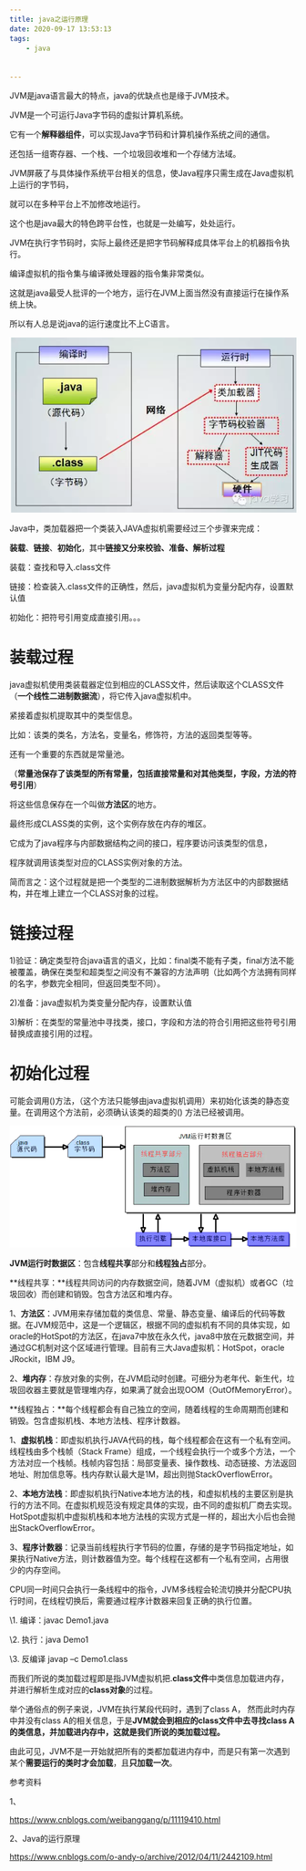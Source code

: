 ```yaml
---
title: java之运行原理
date: 2020-09-17 13:53:13
tags:
	- java


---
```




JVM是java语言最大的特点，java的优缺点也是缘于JVM技术。

JVM是一个可运行Java字节码的虚拟计算机系统。

它有一个**解释器组件**，可以实现Java字节码和计算机操作系统之间的通信。

还包括一组寄存器、一个栈、一个垃圾回收堆和一个存储方法域。

 JVM屏蔽了与具体操作系统平台相关的信息，使Java程序只需生成在Java虚拟机上运行的字节码，

就可以在多种平台上不加修改地运行。

这个也是java最大的特色跨平台性，也就是一处编写，处处运行。

JVM在执行字节码时，实际上最终还是把字节码解释成具体平台上的机器指令执行。

编译虚拟机的指令集与编译微处理器的指令集非常类似。

这就是java最受人批评的一个地方，运行在JVM上面当然没有直接运行在操作系统上快。

所以有人总是说java的运行速度比不上C语言。

![img](../images/random_name/1418466-20190702112729217-1263884544.png)



Java中，类加载器把一个类装入JAVA虚拟机需要经过三个步骤来完成：

**装载**、**链接**、**初始化**，其中**链接又分来校验、准备、解析过程**

装载：查找和导入.class文件

链接：检查装入.class文件的正确性，然后，java虚拟机为变量分配内存，设置默认值

初始化：把符号引用变成直接引用。。。



# 装载过程

java虚拟机使用类装载器定位到相应的CLASS文件，然后读取这个CLASS文件（**一个线性二进制数据流**），将它传入java虚拟机中。

紧接着虚拟机提取其中的类型信息。

比如：该类的类名，方法名，变量名，修饰符，方法的返回类型等等。

还有一个重要的东西就是常量池。

（**常量池保存了该类型的所有常量，包括直接常量和对其他类型，字段，方法的符号引用**）

将这些信息保存在一个叫做**方法区**的地方。

最终形成CLASS类的实例，这个实例存放在内存的堆区。

它成为了java程序与内部数据结构之间的接口，程序要访问该类型的信息，

程序就调用该类型对应的CLASS实例对象的方法。

简而言之：这个过程就是把一个类型的二进制数据解析为方法区中的内部数据结构，并在堆上建立一个CLASS对象的过程。

# 链接过程

1)验证：确定类型符合java语言的语义，比如：final类不能有子类，final方法不能被覆盖，确保在类型和超类型之间没有不兼容的方法声明（比如两个方法拥有同样的名字，参数完全相同，但返回类型不同）。

2)准备：java虚拟机为类变量分配内存，设置默认值

3)解析：在类型的常量池中寻找类，接口，字段和方法的符合引用把这些符号引用替换成直接引用的过程。



# 初始化过程

可能会调用()方法，（这个方法只能够由java虚拟机调用）来初始化该类的静态变量。在调用这个方法前，必须确认该类的超类的() 方法已经被调用。



![img](../images/random_name/16867106-833fcf5890686c81.webp)



**JVM运行时数据区**：包含**线程共享**部分和**线程独占**部分。

**线程共享：**线程共同访问的内存数据空间，随着JVM（虚拟机）或者GC（垃圾回收）而创建和销毁。包含方法区和堆内存。

1、**方法区**：JVM用来存储加载的类信息、常量、静态变量、编译后的代码等数据。在JVM规范中，这是一个逻辑区，根据不同的虚拟机有不同的具体实现，如oracle的HotSpot的方法区，在java7中放在永久代，java8中放在元数据空间，并通过GC机制对这个区域进行管理。目前有三大Java虚拟机：HotSpot，oracle JRockit，IBM J9。

2、**堆内存**：存放对象的实例，在JVM启动时创建。可细分为老年代、新生代，垃圾回收器主要就是管理堆内存，如果满了就会出现OOM（OutOfMemoryError）。

**线程独占：**每个线程都会有自己独立的空间，随着线程的生命周期而创建和销毁。包含虚拟机栈、本地方法栈、程序计数器。

1、**虚拟机栈**：即虚拟机执行JAVA代码的栈，每个线程都会在这有一个私有空间。线程栈由多个栈帧（Stack Frame）组成，一个线程会执行一个或多个方法，一个方法对应一个栈帧。栈帧内容包括：局部变量表、操作数栈、动态链接、方法返回地址、附加信息等。栈内存默认最大是1M，超出则抛StackOverflowError。

2、**本地方法栈**：即虚拟机执行Native本地方法的栈，和虚拟机栈的主要区别是执行的方法不同。在虚拟机规范没有规定具体的实现，由不同的虚拟机厂商去实现。HotSpot虚拟机中虚拟机栈和本地方法栈的实现方式是一样的，超出大小后也会抛出StackOverflowError。

 3、**程序计数器**：记录当前线程执行字节码的位置，存储的是字节码指定地址，如果执行Native方法，则计数器值为空。每个线程在这都有一个私有空间，占用很少的内存空间。

CPU同一时间只会执行一条线程中的指令，JVM多线程会轮流切换并分配CPU执行时间，在线程切换后，需要通过程序计数器来回复正确的执行位置。



\1. 编译：javac Demo1.java

\2. 执行：java Demo1

\3. 反编译 javap –c Demo1.class



而我们所说的类加载过程即是指JVM虚拟机把.**class文件**中类信息加载进内存，并进行解析生成对应的**class对象**的过程。

举个通俗点的例子来说，JVM在执行某段代码时，遇到了class A， 然而此时内存中并没有class A的相关信息，于是**JVM就会到相应的class文件中去寻找class A的类信息，并加载进内存中，这就是我们所说的类加载过程。**

由此可见，JVM不是一开始就把所有的类都加载进内存中，而是只有第一次遇到某个**需要运行的类时才会加载**，且**只加载一次**。



参考资料

1、

https://www.cnblogs.com/weibanggang/p/11119410.html

2、Java的运行原理

https://www.cnblogs.com/o-andy-o/archive/2012/04/11/2442109.html